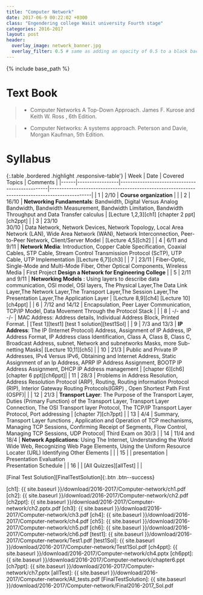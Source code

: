 ```yaml
---
title: "Computer Network"
date: 2017-06-9 00:22:02 +0300
class: "Engendering college Wasit university Fourth stage"
categories: 2016-2017
layout: post
header:
  overlay_image: network_banner.jpg
  overlay_filter: 0.5 # same as adding an opacity of 0.5 to a black background
---
```


{% include base_path %}

# Text Book
 > * Computer Networks A Top-Down Approach. James F. Kurose  and Keith W. Ross , 6th Edition.

 > * Computer Networks: A systems approach. Peterson and Davie, Morgan Kaufman, 5th Edition.

# Syllabus

<div class="col s12 m12 l12 card-panel" markdown="1">


{:.table .bordered .highlight .responsive-table'}
| Week | Date            | Covered Topics                                                                                                           | Comments                                                                                                          |
|------|-----------------|------------------------------------------------|-----------------------------------------------------------------------------------------------|
| 1    | 2/10            | **Course organization**                                                                                                  |                                                                                                                   |
| 2    | 16/10           | **Networking Fundamentals**: Bandwidth, Digital Versus Analog Bandwidth, Bandwidth Measurement, Bandwidth Limitation, Bandwidth Throughput and Data Transfer calculus | [Lecture 1,2,3][ch1] [chapter 2 ppt][ch2ppt]                                                 |
| 3    | 23/10 <br>30/10 | Data Network, Network Devices, Network Topology, Local Area Network (LAN), Wide Area Network (WAN), Network Interconnection, Peer-to-Peer Network, Client/Server Model |       [Lecture 4,5][ch2]                                            |
| 4    | 6/11 and 9/11   | **Network Media**: Introduction, Copper Cable Specification, Coaxial Cables, STP Cable,  Stream Control Transmission Protocol (ScTP), UTP Cable, UTP Implementation                                                  |[Lecture 6,7][ch3]       |
| 7    | 23/11           | Fiber-Optic, Single-Mode and Multi-Mode Fiber, Other Optical Components, Wireless Media                                   |  First Project **Design a Network for Engineering College**                                                        |
| 5    | 2/11 and 9/11   | **Networking Models** : Using layers to describe data communication, OSI model, OSI layers, The Physical Layer,The Data Link Layer,The Network Layer,The Transport Layer,The Session Layer,The Presentation Layer,The Application Layer  | [Lecture 8,9][ch4] [Lecture 10][ch4ppt]   |
| 6    | 7/12 and 14/12  | Encapsulation, Peer Layer Communication, TCP/IP Model, Data Movement Through the Protocol Stack                           |                                                                                                                  |
| 8    | -/- and -/-     | MAC Address: Address details, Individual Address Block, Printed Format.                                                   | [Test 1][test1] [test 1 solution][test1Sol]                                                                                                            |
| 9    |    7/3 and 13/3     | **IP Address**: The IP (Internet Protocol) Address, Assignment of IP Address, IP Address Format, IP Address class Identification, Class A, Class B, Class C, Broadcast Address, subnet, Network and subnetworks Masks, more Sub-netting Masks| [Lecture 10,11][ch5] |
| 10   | 21/3             | Public and Private IP Addresses, IPv4 Versus IPv6, Obtaining and Internet Address, Static Assignment of an Ip Address, APRP IP Address Assignment, BOOTP IP Address Assignment, DHCP IP Address management   |  [chapter 6][ch6] [chapter 6 ppt][ch6ppt]|
| 11   | 28/3            | Problems in Address Resolution, Address Resolution Protocol (ARP), Routing, Routing information Protocol (RIP), Interior Gateway Routing Protocols(IGRP) , Open Shortest Path First (OSPF)|    |
| 12   | 21/3            | **Transport Layer**: The Purpose of the Transport Layer, Duties (Primary Function) of the Transport Layer, Transport Layer Connection, The OSI Transport layer Protocol, The TCP/IP Transport Layer Protocol, Port addressing |  [chapter 7][ch7ppt]            |
| 13   |  4/4    | Summary, Transport Layer functions , Application and Operation of TCP mechanisms, Managing TCP Sessions, Confirming Receipt of Segments, Flow Control, Managing TCP Sessions, UDP Protocol| Third Exam on 30/3                               |
| 14   | 11/4 and 18/4   | **Network Applications**: Using The Internet, Understanding the World Wide Web, Recognizing Web Page Elements, Using the Uniform Resource Locater (URL) Identifying Other Elements |                                                         |
| 15   |                 | presentation                                                                                                             | Presentation Evaluation <br>Presentation Schedule                                                                 |
| 16   |                 |  [All Quizzes][allTest]                                                                                                                        |                                                                                                                   |


</div>

[Final Test Solution][FinalTestSolution]{:.btn .btn--success}


[ch1]: {{ site.baseurl }}/download/2016-2017/Computer-network/ch1.pdf
[ch2]: {{ site.baseurl }}/download/2016-2017/Computer-network/ch2.pdf
[ch2ppt]: {{ site.baseurl }}/download/2016-2017/Computer-network/ch2.pptx.pdf
[ch3]: {{ site.baseurl }}/download/2016-2017/Computer-network/ch3.pdf
[ch4]: {{ site.baseurl }}/download/2016-2017/Computer-network/ch4.pdf
[ch5]: {{ site.baseurl }}/download/2016-2017/Computer-network/ch5.pdf
[ch6]: {{ site.baseurl }}/download/2016-2017/Computer-network/ch6.pdf
[test1]: {{ site.baseurl }}/download/2016-2017/Computer-network/Test1.pdf
[test1Sol]: {{ site.baseurl }}/download/2016-2017/Computer-network/Test1Sol.pdf
[ch4ppt]: {{ site.baseurl }}/download/2016-2017/Computer-network/ch4.pptx
[ch6ppt]: {{ site.baseurl }}/download/2016-2017/Computer-network/chapter6.ppt
[ch7ppt]: {{ site.baseurl }}/download/2016-2017/Computer-network/ch7.pptx
[allTest]: {{ site.baseurl }}/download/2016-2017/Computer-network/All_tests.pdf
[FinalTestSolution]: {{ site.baseurl }}/download/2016-2017/Computer-network/Final2016-2017_Sol.pdf